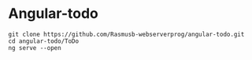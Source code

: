 # Angular-todo
```
git clone https://github.com/Rasmusb-webserverprog/angular-todo.git
cd angular-todo/ToDo
ng serve --open
```
